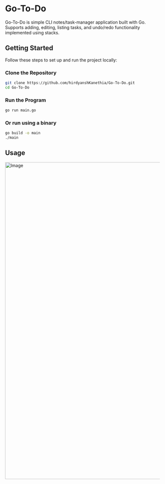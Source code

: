 # Go-To-Do

Go-To-Do is simple CLI notes/task-manager application built with Go.  
Supports adding, editing, listing tasks, and undo/redo functionality implemented using stacks.

## Getting Started

Follow these steps to set up and run the project locally:

### Clone the Repository
```bash
git clone https://github.com/hirdyanshKanethia/Go-To-Do.git
cd Go-To-Do
```

### Run the Program
```bash
go run main.go
```
### Or run using a binary
```bash
go build -o main
./main
```

## Usage 

<img width="1906" height="1031" alt="Image" src="https://github.com/user-attachments/assets/7492b300-4288-4fb6-b7e9-e4d3c8f5dde4" />
